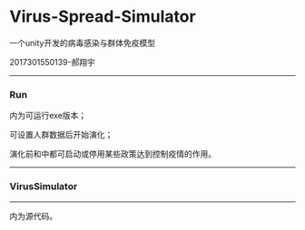 # Virus-Spread-Simulator
一个unity开发的病毒感染与群体免疫模型

2017301550139-郝翔宇

***

### Run

内为可运行exe版本；

可设置人群数据后开始演化；

演化前和中都可启动或停用某些政策达到控制疫情的作用。

***

### VirusSimulator

***

内为源代码。

